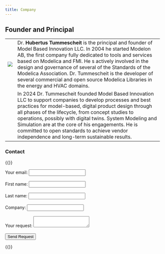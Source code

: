```yaml
---
title: Company
---
```


## Founder and Principal

|     |     |
| :-: | :----- |
| ![](/images/HTHeadshot.png) | Dr. **Hubertus Tummescheit** is the principal and founder of Model Based Innovation LLC.  In 2004 he started Modelon AB, the first  company fully dedicated to tools and services based on Modelica and FMI. He s actively involved in the design and governance of several of the Standards of the Modelica Association. Dr. Tummescheit is the developer of  several commercial and open source Modelica Libraries in the energy and HVAC domains. 
| | In 2024 Dr. Tummescheit founded Model Based Innovation LLC to support companies to develop processes and best practices for model-based, digital product design through all phases of the lifecycle, from concept studies to operations, possibly with digital twins. System Modeling and Simulation are at the core of his engagements. He is committed to open standards to achieve vendor independence and long-term sustainable results.

### Contact
{{<rawhtml>}}
<div class="d-grid gap-2 col-sm-6 col-md-5 mx-auto">
<form
  action="https://formspree.io/f/xrbgvgpd"
  method="POST"
>
  <label>
    Your email:
    <input type="email" name="email" class="btn btn-lg btn-outline-primary text-nowrap">
  </label>
   <br>  <br>
 <label>
    First name:
    <input type="name" name="name" class="btn btn-lg btn-outline-primary text-nowrap">
   </label> 
 <br>  <br>
 <label>
    Last name:
    <input type="lastname" name="lastname" class="btn btn-lg btn-outline-primary text-nowrap">
   </label>
 <br>  <br>
  <label>
    Company:
    <input type="company" name="company" class="btn btn-lg btn-outline-primary text-nowrap">
   </label>    
 <br>  <br>
 <label>
    Your request:
    <textarea name="message" class="btn btn-lg btn-outline-primary"></textarea>
  </label>
<br>  
 <br>  
  <!-- your other form fields go here -->
  <button class="btn btn-lg btn-outline-primary text-nowrap"  type="submit">Send Request</button>
</form>	 
</div>	
{{</rawhtml>}}



